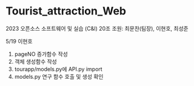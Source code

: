 # Tourist_attraction_Web
2023 오픈소스 소프트웨어 및 실습 (C&amp;I) 20조
조원: 최문찬(팀장), 이현호, 최성준



5/19 이현호
1. pageNO 증가함수 작성
2. 객체 생성함수 작성
3. tourapp/models.py에 API.py import 
4. models.py 연구 함수 호출 및 생성 확인
